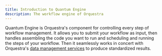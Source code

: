 ```yaml
---
title: Introduction to Quantum Engine
description: The workflow engine of Orquestra
---
```


Quantum Engine is Orquestra's component for controlling every step of workflow management. It allows you to submit your workflow as input, then handles assembling the code you want to run and scheduling and running the steps of your workflow. Then it seamlessly works in concert with Orquestra's [data management services](https://www.orquestra.io/docs/dcs/) to produce standardized results.